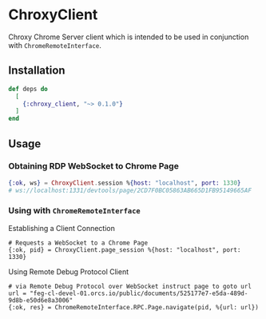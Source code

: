 # ChroxyClient

Chroxy Chrome Server client which is intended to be used in conjunction with
`ChromeRemoteInterface`.

## Installation

```elixir
def deps do
  [
    {:chroxy_client, "~> 0.1.0"}
  ]
end
```

## Usage

### Obtaining RDP WebSocket to Chrome Page

``` elixir
{:ok, ws} = ChroxyClient.session %{host: "localhost", port: 1330}
# ws://localhost:1331/devtools/page/2CD7F0BC05863AB665D1FB95149665AF
```

### Using with `ChromeRemoteInterface`

Establishing a Client Connection
```
# Requests a WebSocket to a Chrome Page
{:ok, pid} = ChroxyClient.page_session %{host: "localhost", port: 1330}
```

Using Remote Debug Protocol Client
```
# via Remote Debug Protocol over WebSocket instruct page to goto url
url = "feg-cl-devel-01.orcs.io/public/documents/525177e7-e5da-489d-9d8b-e50d6e8a3006"
{:ok, res} = ChromeRemoteInterface.RPC.Page.navigate(pid, %{url: url})
```
